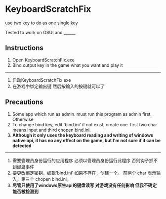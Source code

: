 # KeyboardScratchFix
use two key to do as one single key

Tested to work on OSU! and ______

## Instructions
1. Open KeyboardScratchFix.exe
2. Bind output key in the game what you want and play it
---
1. 启动KeyboardScratchFix.exe
2. 在游戏中绑定输出键 然后按输入的按键就可以了

## Precautions
1. Some app which run as admin. must run this program as admin first. Otherwise
2. To change bind key, edit 'bind.ini' if not exist, create one. first two char means input and third chopen bind.ini.
3. **Although it only uses the keyboard reading and writing of windows native api, it has no any effect on the game, but I'm not sure if it can be detected**
---
1. 需要管理员身份运行的应用程序 必须以管理员身份运行此程序 否则钩子抓不到键盘事件
2. 要更改绑定密钥，编辑'bind.ini' 如果不存在，创建一个。 前两个 char 表示输入，第三个 chopen bind.ini。
3. **尽管只使用了windows原生api的键盘读写 对游戏没有任何影响 但我不确定能否被检测到**
